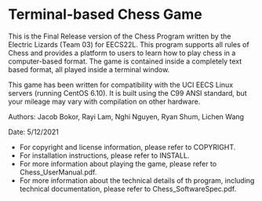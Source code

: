 # Terminal-based Chess Game
This is the Final Release version of the Chess Program written by the Electric Lizards (Team 03) for EECS22L. This program supports all rules of Chess and provides a platform to users to learn how to play chess in a computer-based format. The game is contained inside a completely text based format, all played inside a terminal window. 

This game has been written for compatibility with the UCI EECS Linux servers (running CentOS 6.10). It is built using the C99 ANSI standard, but your mileage may vary with compilation on other hardware. 

Authors: Jacob Bokor, Rayi Lam, Nghi Nguyen, Ryan Shum, Lichen Wang

Date: 5/12/2021

* For copyright and license information, please refer to COPYRIGHT.
* For installation instructions, please refer to INSTALL.
* For more information about playing the game, please refer to Chess_UserManual.pdf.
* For more information about the technical details of th program, including technical documentation, please refer to Chess_SoftwareSpec.pdf. 
